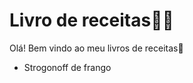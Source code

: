# Livro de receitas:man_cook:



Olá! Bem vindo ao meu livros de receitas:wave:

- Strogonoff de frango
